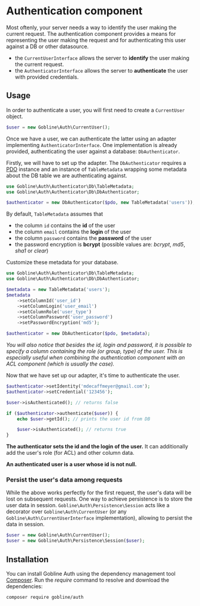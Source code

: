# Authentication component

Most oftenly, your server needs a way to identify the user making the current request.
The authentication component provides a means for representing the user making the request and 
for authenticating this user against a DB or other datasource.

* the ```CurrentUserInterface``` allows the server to **identify** the user making the current request.
* the ```AuthenticatorInterface``` allows the server to **authenticate** the user with provided credentials.

## Usage

In order to authenticate a user, you will first need to create a ```CurrentUser``` object.

```php
$user = new Gobline\Auth\CurrentUser();
```

Once we have a user, we can authenticate the latter using an adapter implementing ```AuthenticatorInterface```.
One implementation is already provided, authenticating the user against a database: ```DbAuthenticator```.

Firstly, we will have to set up the adapter. The ```DbAuthenticator``` requires a 
[PDO](http://php.net/manual/en/class.pdo.php) instance and 
an instance of ```TableMetadata``` wrapping some metadata about the DB table we are authenticating against.

```php
use Gobline\Auth\Authenticator\Db\TableMetadata;
use Gobline\Auth\Authenticator\Db\DbAuthenticator;

$authenticator = new DbAuthenticator($pdo, new TableMetadata('users'));
```

By default, ```TableMetadata``` assumes that 
* the column ```id``` contains the **id** of the user 
* the column ```email``` contains the **login** of the user 
* the column ```password``` contains the **password** of the user 
* the password encryption is **bcrypt** (possible values are: *bcrypt*, *md5*, *sha1* or *clear*)

Customize these metadata for your database.

```php
use Gobline\Auth\Authenticator\Db\TableMetadata;
use Gobline\Auth\Authenticator\Db\DbAuthenticator;

$metadata = new TableMetadata('users');
$metadata
    ->setColumnId('user_id')
    ->setColumnLogin('user_email')
    ->setColumnRole('user_type')
    ->setColumnPassword('user_password')
    ->setPasswordEncryption('md5');

$authenticator = new DbAuthenticator($pdo, $metadata);
```

*You will also notice that besides the id, login and password, 
it is possible to specify a column containing the role (or group, type) of the user.
This is especially useful when combining the authentication component with an ACL component
(which is usually the case).*

Now that we have set up our adapter, it's time to authenticate the user.

```php
$authenticator->setIdentity('mdecaffmeyer@gmail.com');
$authenticator->setCredential('123456');

$user->isAuthenticated(); // returns false

if ($authenticator->authenticate($user)) {
	echo $user->getId(); // prints the user id from DB

	$user->isAuthenticated(); // returns true
}
```

**The authenticator sets the id and the login of the user.** 
It can additionally add the user's role (for ACL) and other column data.

**An authenticated user is a user whose id is not null.**

### Persist the user's data among requests

While the above works perfectly for the first request, the user's data will be lost on subsequent requests.
One way to achieve persistence is to store the user data in session. 
```Gobline\Auth\Persistence\Session``` acts like a decorator over ```Gobline\Auth\CurrentUser``` (or any 
```Gobline\Auth\CurrentUserInterface``` implementation), allowing to persist the data in session.

```php
$user = new Gobline\Auth\CurrentUser();
$user = new Gobline\Auth\Persistence\Session($user);
```

## Installation

You can install Gobline Auth using the dependency management tool [Composer](https://getcomposer.org/).
Run the *require* command to resolve and download the dependencies:

```
composer require gobline/auth
```